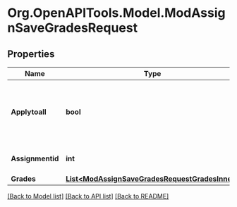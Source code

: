 # Org.OpenAPITools.Model.ModAssignSaveGradesRequest

## Properties

Name | Type | Description | Notes
------------ | ------------- | ------------- | -------------
**Applytoall** | **bool** | If true, this grade will be applied to all members of the group (for group assignments). | 
**Assignmentid** | **int** | The assignment id to operate on | 
**Grades** | [**List&lt;ModAssignSaveGradesRequestGradesInner&gt;**](ModAssignSaveGradesRequestGradesInner.md) |  | 

[[Back to Model list]](../README.md#documentation-for-models) [[Back to API list]](../README.md#documentation-for-api-endpoints) [[Back to README]](../README.md)

